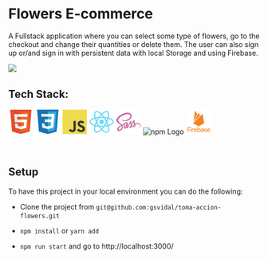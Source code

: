 # Flowers E-commerce
A Fullstack application where you can select some type of flowers, go to the checkout and change their quantities or delete them.
The user can also sign up or/and sign in with persistent data with local Storage and using Firebase.

<a href="https://charming-dusk-1de24b.netlify.app/">
  <img src="https://i.postimg.cc/kXLCTcrs/toma-accion-flowers.gif" width="800">
</a> 

<br />

## Tech Stack:

<img src="https://github.com/devicons/devicon/blob/master/icons/html5/html5-original.svg" alt="html5 Logo" width="50" height="50"/> <img src="https://github.com/devicons/devicon/blob/master/icons/css3/css3-original.svg" alt="css3 Logo" width="50" height="50"/>
<img src="https://github.com/devicons/devicon/blob/master/icons/javascript/javascript-original.svg" alt="Javascript Logo" width="50" height="50"/>
<img src="https://github.com/devicons/devicon/blob/master/icons/react/react-original.svg" alt="react Logo" width="50" height="50"/>
<img src="https://github.com/devicons/devicon/blob/master/icons/sass/sass-original.svg" alt="Sass Logo" width="50" height="50"/>
<img src="https://reactrouter.com/_brand/react-router-stacked-color.png" alt="npm Logo" width="90" height="50"/>
<img src="https://github.com/devicons/devicon/blob/master/icons/firebase/firebase-plain-wordmark.svg" alt="Firebase Logo" width="50" height="50"/>

<br />

## Setup

To have this project in your local environment you can do the following:

- Clone the project from ` git@github.com:gsvidal/toma-accion-flowers.git `

- `npm install` or `yarn add`

- `npm run start` and go to http://localhost:3000/

